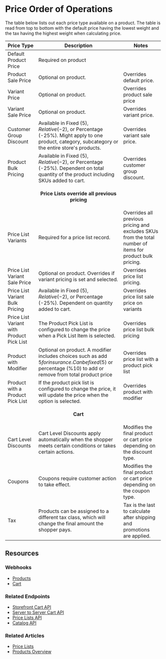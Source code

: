 <h1>Price Order of Operations</h1>

The table below lists out each price type available on a product. The table is read from top to bottom with the default price having the lowest weight and the tax having the highest weight when calculating price.  


| Price Type | Description | Notes |
|--|--| --|
| Default Product Price | Required on product  |  |
| Product Sale Price | Optional on product. | Overrides default price.|
| Variant Price | Optional on product. | Overrides product sale price |
| Variant Sale Price | Optional on product.| Overrides variant price. |
| Customer Group Discount | Available in Fixed ($5), Relative (-$2), or Percentage (-25%). Might apply to one product, category, subcategory or the entire store's products. | Overrides variant sale price. |
| Product Bulk Pricing | Available in Fixed ($5), Relative (-$2), or Percentage (-25%). Dependent on total quantity of the product including SKUs added to cart. | Overrides customer group discount. |
| | <p style="text-align:center;font-weight:bold;">Price Lists override all previous pricing</p> | |
| Price List Variants | Required for a price list record.  | Overrides all previous pricing and excludes SKUs from the total number of items for product bulk pricing. |
| Price List Variant Sale Price | Optional on product. Overrides if variant pricing is set and selected. | Overrides price list pricing. |
| Price List Variant Bulk Pricing | Available in Fixed ($5), Relative (-$2), or Percentage (-25%). Dependent on quantity added to cart. | Overrides price list sale price on variants |
| Price List Variant with Product Pick List | The Product Pick List is configured to change the price when a Pick List Item is selected. | Overrides price list bulk pricing | 
| Product with Modifier | Optional on product. A modifier includes choices such as add $5 for insurance. Can be fixed ($5) or percentage (%10) to add or remove from total product price | Overrides price list with a product pick list |
| Product with a Product Pick List | If the product pick list is configured to change the price, it will update the price when the option is selected. | Overrides product with modifier |
| | <p style="text-align:center;font-weight:bold;">Cart</p>||
| Cart Level Discounts | Cart Level Discounts apply automatically when the shopper meets certain conditions or takes certain actions. | Modifies the final product or cart price depending on the discount type. |
| Coupons | Coupons require customer action to take effect. | Modifies the final product or cart price depending on the coupon type. |
| Tax | Products can be assigned to a different tax class, which will change the final amount the shopper pays. | Tax is the last to calculate after shipping and promotions are applied. |



## Resources

### Webhooks
* [Products](/api-docs/getting-started/webhooks/webhook-events#webhook-events_products)
* [Cart](/api-docs/getting-started/webhooks/webhook-events#webhook-events_cart)

### Related Endpoints
* [Storefront Cart API](/api-reference/cart-checkout/storefront-cart-api) 
* [Server to Server Cart API](/api-reference/cart-checkout/server-server-cart-api)
* [Price Lists API](/api-reference/catalog/pricelists-api)
* [Catalog API](/api-reference/catalog/catalog-api)

### Related Articles
* [Price Lists](/api-docs/catalog/price-list-overview)
* [Products Overview](/api-docs/catalog/products-overview)

